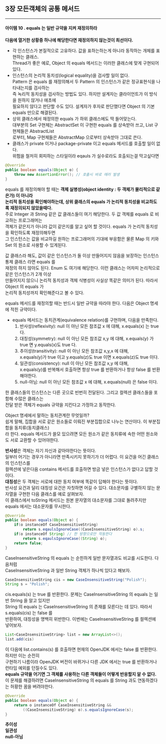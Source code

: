 ## 3장 모든객체의 공통 메서드

------------------

#### 아이템 10 . equals 는 일반 규약을 지켜 재정의하라
<strong>다음에 열거한 상황중 하나에 해당한다면 재정의하지 않는것이 최선이다.</strong>


- 각 인스턴스가 본질적으로 고유하다. 값을 표하는하는게 아니라 동작하는 개체를 표현하는 클래스. </br>
Thread가 좋은 예로, Object 의 equals 메서드는 이러한 클래스에 맞게 구현되어있다.
- 인스턴스의 논리적 동치성(logical equality)을 검사할 일이 없다.</br>
Pattern 은 equals 를 재정의해서 두 Pattern 의 인스턴스가 같은 정규표현식을 나타내는지를 검사하는</br>
즉 녹리적 동치성을 검사하는 방법도 있다. 하지만 설계자는 클라이언트가 이 방식을 원하지 않거나 애초에</br>
필요하지 않다고 판단할 수도 있다. 설계자가 후자로 판단했다면 Object 의 기본 equals 만으로 해결된다.
- 상위 클래스에서 재정의한 equals 가 하위 클래스에도 딱 들어맞는다.</br>
대부분의 Set 구현체는 AbstractSet 이 구현한 equals 를 상속받아 쓰고, List 구현체들은 AbstractList</br>
로부터, Map 구현체들은 AbstractMap 으로부터 상속받아 그대로 쓴다.
- 클래스가 private 이거나 package-private 이고 equals 메서드를 호출할 일이 없다.</br>
위험을 철저히 회피하는 스타일이라 eqauls 가 실수로라도 호출되는걸 막고싶다면
```java
@Override
public boolean equals(Object o) {
    throw new AssertionError(); // 호출시 바로 에러 발생
}
```

equals 를 재정의해야 할 때는 <strong>객체 실병성(object identity : 두 객체가 물리적으로 같은가) 이 아니라 </br>
논리적 동치성을 확인해야하는데, 상위 클래스의 equals 가 논리적 동치성을 비교하도록 재정의되지 않았을때다.</strong></br>
주로 Integer 과 String 같은 값 클래스들이 여기 해당한다. 두 값 객체를 equals 로 비교하는 프로그래머는</br>
객체가 같은지가 아니라 값이 같은지를 알고 싶어 할 것이다. equals 가 논리적 동치성을 확인하도록 재정의해두면</br>
그 인스턴스는 값을 비교하길 원하는 프로그래머의 기대에 부응함은 물론 Map 의 키와 Set 의 원소로 사용할 수 있게된다.</br>

값 클래스라 해도, 값이 같은 인스턴스가 둘 이상 만들어지지 않음을 보장하는 인스턴스 통제 클래스 라면 equals 를</br>
재정의 하지 않아도 된다. Enum 도 여기에 해당한다. 이런 클래스는 어차피 논리적으로 같은 인스턴스가 2개 이상</br>
만들어지지 않으니 논리적 동치성과 객체 식병성이 사실상 똑같은 의미가 된다. 따라서 Object 의 equals 가</br>
논리적 동치성까지 확인해준다고 볼 수 있다.

equals 메서드를 재정의할 때는 반드시 일반 규약을 따라야 한다. 다음은 Object 명세에 적힌 규약이다.
- equals 메서드는 동치관계(equivalence relation)를 구현하며, 다음을 만족한다.
  1. 반사성(reflexivity): null 이 아닌 모든 참조값 x 에 대해, x.equals(x) 는 true 다.
  2. 대칭성(symmetry): null 이 아닌 모든 참조값 x,y 에 대해, x.equals(y) 가 true 면 y.equals(x)도 true 다.
  3. 추이성(transitivity): null 이 아닌 모든 참조값 x,y,x 에 대해, </br> 
  x.equals(y)가 true 이고 y.equals(z)도 true 이면 x.equals(z)도 true 이다.
  4. 일관성(consistency): null 이 아닌 모든 참조값 x,y 에 대해, </br>
  x.equals(y)를 반복해서 호출하면 항상 true 를 반환하거나 항상 false 를 반환해야한다.
  5. null-아님: null 이 아닌 모든 참조값 x 에 대해, x.equals(null) 은 false 이다.

한 클래스들의 인스턴스는 다른 곳으로 빈번히 전달된다. 그리고 컬렉션 클래스들을 포함해 수많은 클래스는 </br>
전달 받은 객체가 equals 규약을 지킨다고 가정하고 동작한다.</br>

Object 명세에서 말하는 동치관계란 무엇일까?</br>
쉽게 말해, 집합을 서로 같은 원소들로 이뤄진 부분집합으로 나누는 연산이다. 이 부분집합을 동치류(동치클래스)</br>
라 한다. equals 메서드가 쓸모 있으려면 모든 원소가 같은 동치류에 속한 어떤 원소와도 서로 교환할 수 있어야한다.</br>

<strong>반사성</strong>은 객체는 자기 자신과 같아야한다는 뜻이다.</br>
일부러 어기는 경우가 아니라면 만족시키지 못하기가 더 어렵다. 이 요건을 어긴 클래스의 인스턴스를 </br>
컬렉션에 넣은다음 contains 메서드를 호출하면 방금 넣은 인스턴스가 없다고 답할 것이다.</br>
<strong>대칭성</strong>은 두 객체는 서로에 대한 동치 여부에 똑같이 답해야 한다는 뜻이다.</br>
반사성 요건과 달리 대칭성 요건은 자칫하면 어길 수 있다. 대소문자를 구별하지 않는 문자열을 구현한 다음 클래스를 예로 살펴보자.</br>
이 클래스에서 toString 메서드는 원본 문자열의 대소문자를 그대로 돌려주지만 equals 에서는 대소문자를 무시한다.</br>
```java
@Override
public boolean equals(Object o) {
    if(o instanceOf CaseInsensitiveString)
        return s.eqaulsIgnoreCase((CaseInsensitiveString) o).s;
    if(o instanceOf String) // 한 방향으로만 작동한다
        return s.eqaulsIgnoreCase((String) o);
    return false;
}
```
CaseInsensitiveString 의 equals 는 순힌하게 일반 문자열과도 비교를 시도한다. 다음처럼 </br>
CaseInsensitiveString 과 일반 String 객체가 하나씩 있다고 해보자.

```java
CaseInsensitiveString cis = new CaseInsensitiveString("Polish");
String s = "Polish";
```

cis.equals(s) 는 true 를 반환한다. 문제는 CaseInsensitiveString 의 equals 는 일반 String 을 알고 있지만</br>
String 의 equals 는 CaseInsensitiveString 의 존재를 모른다는 데 있다. 따라서 s.equals(cis) 는 false 를</br>
반환하여, 대칭성을 명백히 위반한다. 이번에는 CaseInsensitiveString 를 컬렉션에 넣어보자.

```java
List<CaseInsensitiveString> list = new ArrayList<>();
list.add(cis)
```
이 다음에 list.contains(s) 를 호출하면 현재의 OpenJDK 에서는 false 를 반환한다. 하지만 이는 순전히</br>
구현하기 나름이라 OpenJDK 버전이 바뀌거나 다른 JDK 에서는 true 를 반환하거나 런타임 예외를 던질수도 있다.</br>
<strong>equals 규약을 어기면 그 객체를 사용하는 다른 객체들이 어떻게 반응할지 알 수 없다.</strong></br>
이 문제를 해결하려면 CaseInsensitiveString 의 equals 를 String 과도 연동하겠다는 허황한 꿈을 버려야한다.</br>
```java
@Override
public boolean equals(Object o) {
    return o instanceOf CaseInsensitiveString && 
        ((CaseInsensitiveString) o).s.equalsIgnoreCase(s);
}
```

<strong>추이성</strong></br>
<strong>일관성</strong></br>
<strong>null-아님</strong></br>